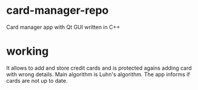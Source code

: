 # card-manager-repo
Card manager app with Qt GUI written in C++

# working
It allows to add and store credit cards and is protected agains adding card with wrong details. Main algorithm is Luhn's algorithm. The app informs if cards are not up to date.
